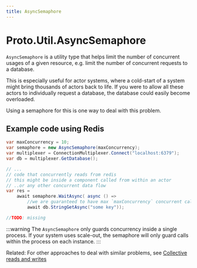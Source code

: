 ```yaml
---
title: AsyncSemaphore
---
```


# Proto.Util.AsyncSemaphore

`AsyncSemaphore` is a utility type that helps limit the number of concurrent usages of a given resource,
e.g. limit the number of concurrent requests to a database.

This is especially useful for actor systems, where a cold-start of a system might bring thousands of actors back to life.
If you were to allow all these actors to individually request a database, the database could easily become overloaded.

Using a semaphore for this is one way to deal with this problem.

## Example code using Redis

```csharp
var maxConcurrency = 10;
var semaphore = new AsyncSemaphore(maxConcurrency);
var multiplexer = ConnectionMultiplexer.Connect("localhost:6379");
var db = multiplexer.GetDatabase();

// ...
// code that concurrently reads from redis 
// this might be inside a component called from within an actor
// ..or any other concurrent data flow
var res = 
    await semaphore.WaitAsync( async () => 
        //we are guaranteed to have max `maxConcurrency` concurrent calls here
        await db.StringGetAsync("some key"));

```

```go
//TODO: missing
```

:::warning
The `AsyncSemaphore` only guards concurrency inside a single process.
If your system uses scale-out, the semaphore will only guard calls within the process on each instance.
:::

Related:
For other approaches to deal with similar problems, see [Collective reads and writes](collective-access.md)
